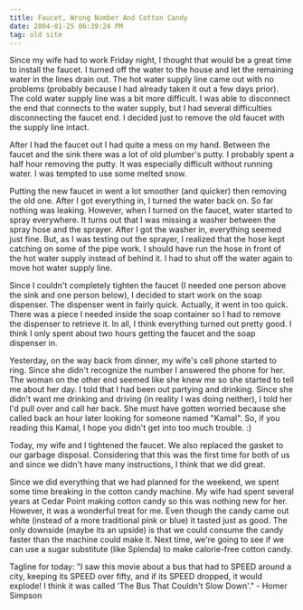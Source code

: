 ```yaml
---
title: Faucet, Wrong Number And Cotton Candy
date: 2004-01-25 06:39:24 PM
tag: old site
---
```


Since my wife had to work Friday night, I thought that would be a great time to install the faucet. I turned off the water to the house and let the remaining water in the lines drain out. The hot water supply line came out with no problems (probably because I had already taken it out a few days prior). The cold water supply line was a bit more difficult. I was able to disconnect the end that connects to the water supply, but I had several difficulties disconnecting the faucet end. I decided just to remove the old faucet with the supply line intact.

After I had the faucet out I had quite a mess on my hand. Between the faucet and the sink there was a lot of old plumber's putty. I probably spent a half hour removing the putty. It was especially difficult without running water. I was tempted to use some melted snow.

Putting the new faucet in went a lot smoother (and quicker) then removing the old one. After I got everything in, I turned the water back on. So far nothing was leaking. However, when I turned on the faucet, water started to spray everywhere. It turns out that I was missing a washer between the spray hose and the sprayer. After I got the washer in, everything seemed just fine. But, as I was testing out the sprayer, I realized that the hose kept catching on some of the pipe work. I should have run the hose in front of the hot water supply instead of behind it. I had to shut off the water again to move hot water supply line.

Since I couldn't completely tighten the faucet (I needed one person above the sink and one person below), I decided to start work on the soap dispenser. The dispenser went in fairly quick. Actually, it went in too quick. There was a piece I needed inside the soap container so I had to remove the dispenser to retrieve it. In all, I think everything turned out pretty good. I think I only spent about two hours getting the faucet and the soap dispenser in.

Yesterday, on the way back from dinner, my wife's cell phone started to ring. Since she didn't recognize the number I answered the phone for her. The woman on the other end seemed like she knew me so she started to tell me about her day. I told that I had been out partying and drinking. Since she didn't want me drinking and driving (in reality I was doing neither), I told her I'd pull over and call her back. She must have gotten worried because she called back an hour later looking for someone named "Kamal". So, if you reading this Kamal, I hope you didn't get into too much trouble. :)

Today, my wife and I tightened the faucet. We also replaced the gasket to our garbage disposal. Considering that this was the first time for both of us and since we didn't have many instructions, I think that we did great.

Since we did everything that we had planned for the weekend, we spent some time breaking in the cotton candy machine. My wife had spent several years at Cedar Point making cotton candy so this was nothing new for her. However, it was a wonderful treat for me. Even though the candy came out white (instead of a more traditional pink or blue) it tasted just as good. The only downside (maybe its an upside) is that we could consume the candy faster than the machine could make it. Next time, we're going to see if we can use a sugar substitute (like Splenda) to make calorie-free cotton candy.

Tagline for today: "I saw this movie about a bus that had to SPEED around a city, keeping its SPEED over fifty, and if its SPEED dropped, it would explode! I think it was called 'The Bus That Couldn't Slow Down'." - Homer Simpson
